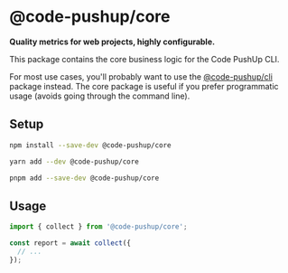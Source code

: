 # @code-pushup/core

**Quality metrics for web projects, highly configurable.**

This package contains the core business logic for the Code PushUp CLI.

For most use cases, you'll probably want to use the [@code-pushup/cli](../cli/README.md) package instead.
The core package is useful if you prefer programmatic usage (avoids going through the command line).

## Setup

```sh
npm install --save-dev @code-pushup/core
```

```sh
yarn add --dev @code-pushup/core
```

```sh
pnpm add --save-dev @code-pushup/core
```

## Usage

```ts
import { collect } from '@code-pushup/core';

const report = await collect({
  // ...
});
```
